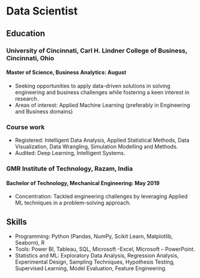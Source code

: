 # Data Scientist

## Education
### University of Cincinnati, Carl H. Lindner College of Business, Cincinnati, Ohio
#### Master of Science, Business Analytics: August 
- Seeking opportunities to apply data-driven solutions in solving engineering and business challenges while fostering a keen interest in research.
- Areas of interest: Applied Machine Learning (preferably in Engineering and Business domains)
### Course work
- Registered: Intelligent Data Analysis, Applied Statistical Methods, Data Visualization, Data Wrangling, Simulation Modelling and Methods.
- Audited: Deep Learning, Intelligent Systems.
          	
### GMR Institute of Technology, Razam, India
#### Bachelor of Technology, Mechanical Engineering: May 2019
- Concentration: Tackled engineering challenges by leveraging Applied ML techniques in a problem-solving approach.
  
## Skills
- Programming:  Python (Pandas, NumPy, Scikit Learn, Matplotlib, Seaborn), R
- Tools: Power BI, Tableau, SQL, Microsoft -Excel, Microsoft – PowerPoint.
- Statistics and ML: Exploratory Data Analysis, Regression Analysis, Experimental Design, Sampling Techniques, Hypothesis Testing, Supervised Learning, Model Evaluation, Feature Engineering.


